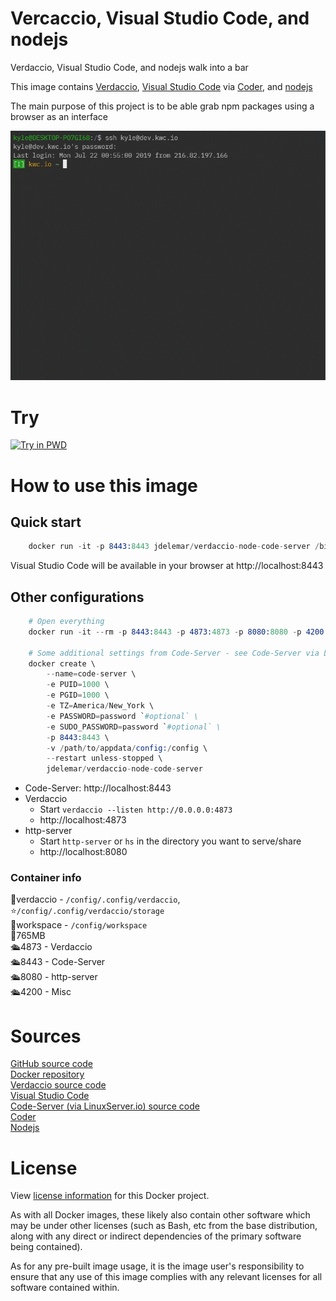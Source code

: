 # Vercaccio, Visual Studio Code, and nodejs

Verdaccio, Visual Studio Code, and nodejs walk into a bar

This image contains [Verdaccio](https://github.com/verdaccio/verdaccio), [Visual Studio Code](https://code.visualstudio.com/) via [Coder](https://coder.com/), and [nodejs](https://nodejs.org/)  

The main purpose of this project is to be able grab npm packages using a browser as an interface

[![code-server](https://github.com/JDelemar/dockerfiles/blob/master/verdaccio-node-code-server/image/ide.gif)](https://coder.com)

# Try
[![Try in PWD](https://github.com/play-with-docker/stacks/raw/cff22438cb4195ace27f9b15784bbb497047afa7/assets/images/button.png)](http://play-with-docker.com/?stack=https://gist.githubusercontent.com/JDelemar/e2bf6ff310e39e3f7e61985fd750d2e2/raw/1b62c2589b5f45c6a1c65ded88f94bb1ddd7aacd/verdaccio-server.yml)  

# How to use this image
## Quick start
```s
    docker run -it -p 8443:8443 jdelemar/verdaccio-node-code-server /bin/bash
```

Visual Studio Code will be available in your browser at http://localhost:8443

## Other configurations
```s
    # Open everything
    docker run -it --rm -p 8443:8443 -p 4873:4873 -p 8080:8080 -p 4200:4200 jdelemar/verdaccio-node-code-server /bin/bash

    # Some additional settings from Code-Server - see Code-Server via LinuxServer.io link for more
    docker create \
        --name=code-server \
        -e PUID=1000 \
        -e PGID=1000 \
        -e TZ=America/New_York \
        -e PASSWORD=password `#optional` \
        -e SUDO_PASSWORD=password `#optional` \
        -p 8443:8443 \
        -v /path/to/appdata/config:/config \
        --restart unless-stopped \
        jdelemar/verdaccio-node-code-server
```
- Code-Server: http://localhost:8443
- Verdaccio  
    - Start `verdaccio --listen http://0.0.0.0:4873`
    - http://localhost:4873
- http-server
    - Start `http-server` or `hs` in the directory you want to serve/share
    - http://localhost:8080

### Container info
📂verdaccio - `/config/.config/verdaccio`, ⭐️`/config/.config/verdaccio/storage`  
📂workspace - `/config/workspace`  
📏765MB  
🛳4873 - Verdaccio  
🛳8443 - Code-Server  
🛳8080 - http-server  
🛳4200 - Misc  

# Sources
[GitHub source code](https://github.com/JDelemar/dockerfiles/tree/master/verdaccio-node-code-server)  
[Docker repository](https://hub.docker.com/r/jdelemar/verdaccio-node-code-server)  
[Verdaccio source code](https://github.com/verdaccio/verdaccio)  
[Visual Studio Code](https://code.visualstudio.com/)  
[Code-Server (via LinuxServer.io) source code](https://github.com/linuxserver/docker-code-server)  
[Coder](https://coder.com/)  
[Nodejs](https://nodejs.org/)  

# License
View [license information](https://github.com/JDelemar/dockerfiles/blob/master/LICENSE) for this Docker project.

As with all Docker images, these likely also contain other software which may be under other licenses (such as Bash, etc from the base distribution, along with any direct or indirect dependencies of the primary software being contained).

As for any pre-built image usage, it is the image user's responsibility to ensure that any use of this image complies with any relevant licenses for all software contained within.

